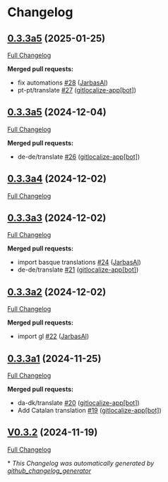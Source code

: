 # Changelog

## [0.3.3a5](https://github.com/OpenVoiceOS/ovos-skill-speedtest/tree/0.3.3a5) (2025-01-25)

[Full Changelog](https://github.com/OpenVoiceOS/ovos-skill-speedtest/compare/0.3.3a5...0.3.3a5)

**Merged pull requests:**

- fix automations [\#28](https://github.com/OpenVoiceOS/ovos-skill-speedtest/pull/28) ([JarbasAl](https://github.com/JarbasAl))
- pt-pt/translate [\#27](https://github.com/OpenVoiceOS/ovos-skill-speedtest/pull/27) ([gitlocalize-app[bot]](https://github.com/apps/gitlocalize-app))

## [0.3.3a5](https://github.com/OpenVoiceOS/ovos-skill-speedtest/tree/0.3.3a5) (2024-12-04)

[Full Changelog](https://github.com/OpenVoiceOS/ovos-skill-speedtest/compare/0.3.3a4...0.3.3a5)

**Merged pull requests:**

- de-de/translate [\#26](https://github.com/OpenVoiceOS/ovos-skill-speedtest/pull/26) ([gitlocalize-app[bot]](https://github.com/apps/gitlocalize-app))

## [0.3.3a4](https://github.com/OpenVoiceOS/ovos-skill-speedtest/tree/0.3.3a4) (2024-12-02)

[Full Changelog](https://github.com/OpenVoiceOS/ovos-skill-speedtest/compare/0.3.3a3...0.3.3a4)

## [0.3.3a3](https://github.com/OpenVoiceOS/ovos-skill-speedtest/tree/0.3.3a3) (2024-12-02)

[Full Changelog](https://github.com/OpenVoiceOS/ovos-skill-speedtest/compare/0.3.3a2...0.3.3a3)

**Merged pull requests:**

- import basque translations [\#24](https://github.com/OpenVoiceOS/ovos-skill-speedtest/pull/24) ([JarbasAl](https://github.com/JarbasAl))
- de-de/translate [\#21](https://github.com/OpenVoiceOS/ovos-skill-speedtest/pull/21) ([gitlocalize-app[bot]](https://github.com/apps/gitlocalize-app))

## [0.3.3a2](https://github.com/OpenVoiceOS/ovos-skill-speedtest/tree/0.3.3a2) (2024-12-02)

[Full Changelog](https://github.com/OpenVoiceOS/ovos-skill-speedtest/compare/0.3.3a1...0.3.3a2)

**Merged pull requests:**

- import gl [\#22](https://github.com/OpenVoiceOS/ovos-skill-speedtest/pull/22) ([JarbasAl](https://github.com/JarbasAl))

## [0.3.3a1](https://github.com/OpenVoiceOS/ovos-skill-speedtest/tree/0.3.3a1) (2024-11-25)

[Full Changelog](https://github.com/OpenVoiceOS/ovos-skill-speedtest/compare/V0.3.2...0.3.3a1)

**Merged pull requests:**

- da-dk/translate [\#20](https://github.com/OpenVoiceOS/ovos-skill-speedtest/pull/20) ([gitlocalize-app[bot]](https://github.com/apps/gitlocalize-app))
- Add Catalan translation [\#19](https://github.com/OpenVoiceOS/ovos-skill-speedtest/pull/19) ([gitlocalize-app[bot]](https://github.com/apps/gitlocalize-app))

## [V0.3.2](https://github.com/OpenVoiceOS/ovos-skill-speedtest/tree/V0.3.2) (2024-11-19)

[Full Changelog](https://github.com/OpenVoiceOS/ovos-skill-speedtest/compare/0.3.2...V0.3.2)



\* *This Changelog was automatically generated by [github_changelog_generator](https://github.com/github-changelog-generator/github-changelog-generator)*

